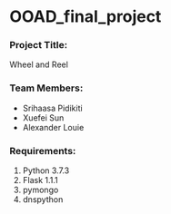 # OOAD_final_project
### Project Title:
 Wheel and Reel

### Team Members:
* Srihaasa Pidikiti
* Xuefei Sun
* Alexander Louie

### Requirements:
1. Python 3.7.3
2. Flask 1.1.1
3. pymongo
4. dnspython
